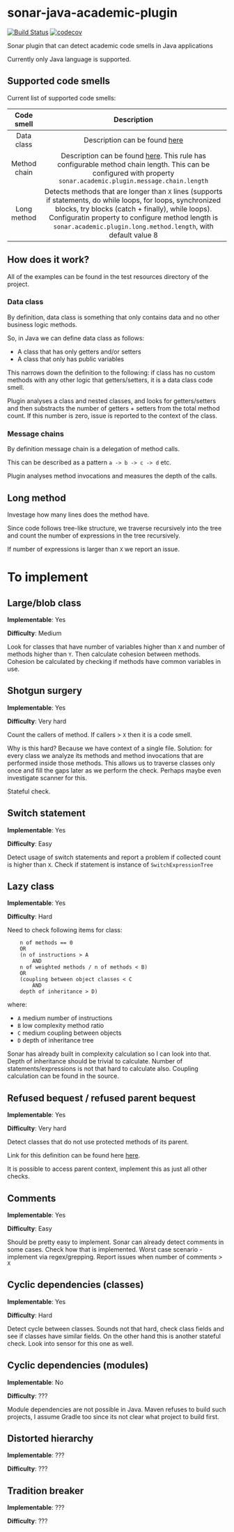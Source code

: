# sonar-java-academic-plugin

[![Build Status](https://travis-ci.org/Zukkari/sonar-java-academic-plugin.svg?branch=master)](https://travis-ci.org/Zukkari/sonar-java-academic-plugin)
[![codecov](https://codecov.io/gh/Zukkari/sonar-java-academic-plugin/branch/master/graph/badge.svg)](https://codecov.io/gh/Zukkari/sonar-java-academic-plugin)

Sonar plugin that can detect academic code smells in Java applications

Currently only Java language is supported.

## Supported code smells

Current list of supported code smells:

| Code smell | Description | 
| :---: | :---: |
| Data class | Description can be found [here](https://refactoring.guru/smells/data-class) |
| Method chain | Description can be found [here](https://refactoring.guru/smells/message-chains). This rule has configurable method chain length. This can be configured with property `sonar.academic.plugin.message.chain.length` |
| Long method | Detects methods that are longer than `X` lines (supports if statements, do while loops, for loops, synchronized blocks, try blocks (catch + finally), while loops). Configuratin property to configure method length is `sonar.academic.plugin.long.method.length`, with default value 8 | 

## How does it work?

All of the examples can be found in the test resources directory of the project.

### Data class

By definition, data class is something that only contains data and no other business logic methods.

So, in Java we can define data class as follows:

- A class that has only getters and/or setters
- A class that only has public variables

This narrows down the definition to the following: if class has no custom methods with any other logic that getters/setters, it is a data class code smell.

Plugin analyses a class and nested classes, and looks for getters/setters and then substracts the number of getters + setters from the total method count. If this number is zero, issue is reported to the context of the class.

### Message chains

By definition message chain is a delegation of method calls.

This can be described as a pattern `a -> b -> c -> d` etc.

Plugin analyses method invocations and measures the depth of the calls. 

## Long method

Investage how many lines does the method have.

Since code follows tree-like structure, we traverse recursively into the tree and count the number of expressions in the tree recursively.

If number of expressions is larger than `X` we report an issue.

# To implement

## Large/blob class

**Implementable**: Yes

**Difficulty**: Medium

Look for classes that have number of variables higher than `X` and number of methods higher than `Y`.
Then calculate cohesion between methods.
Cohesion be calculated by checking if methods have common variables in use.

## Shotgun surgery

**Implementable**: Yes

**Difficulty**: Very hard

Count the callers of method.
If callers > `X` then it is a code smell.

Why is this hard? Because we have context of a single file.
Solution: for every class we analyze its methods and method invocations that are performed
inside those methods.
This allows us to traverse classes only once and fill the gaps later as we perform the check.
Perhaps maybe even investigate scanner for this.

Stateful check.

## Switch statement

**Implementable**: Yes

**Difficulty**: Easy

Detect usage of switch statements and report a problem if collected count is higher than
`X`. 
Check if statement is instance of `SwitchExpressionTree`

## Lazy class

**Implementable**: Yes

**Difficulty**: Hard

Need to check following items for class:

```
    n of methods == 0
    OR
    (n of instructions > A
        AND
    n of weighted methods / n of methods < B)
    OR
    (coupling between object classes < C
        AND
    depth of inheritance > D)
```

where:
- `A` medium number of instructions
- `B` low complexity method ratio
- `C` medium coupling between objects
- `D` depth of inheritance tree

Sonar has already built in complexity calculation so I can look into that.
Depth of inheritance should be trivial to calculate.
Number of statements/expressions is not that hard to calculate also.
Coupling calculation can be found in the source.

## Refused bequest / refused parent bequest

**Implementable**: Yes

**Difficulty**: Very hard

Detect classes that do not use protected methods of its parent.

Link for this definition can be found here [here](https://www.simpleorientedarchitecture.com/how-to-identify-refused-parent-bequest-using-ndepend/).

It is possible to access parent context, implement this as just all other checks.

## Comments

**Implementable**: Yes

**Difficulty**: Easy

Should be pretty easy to implement.
Sonar can already detect comments in some cases.
Check how that is implemented.
Worst case scenario - implement via regex/grepping.
Report issues when number of comments > `X`

## Cyclic dependencies (classes)

**Implementable**: Yes

**Difficulty**: Hard

Detect cycle between classes.
Sounds not that hard, check class fields and see if classes have similar
fields.
On the other hand this is another stateful check.
Look into sensor for this one as well.

## Cyclic dependencies (modules)

**Implementable**: No

**Difficulty**: ???

Module dependencies are not possible in Java.
Maven refuses to build such projects, I assume Gradle too since its not clear
what project to build first.

## Distorted hierarchy

**Implementable**: ???

**Difficulty**: ???

## Tradition breaker

**Implementable**: ???

**Difficulty**: ???
